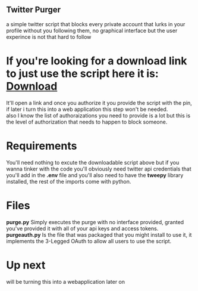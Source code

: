 ## Twitter Purger
a simple twitter script that blocks every private account that lurks in your profile without you following them, no graphical interface but the user experince is not that hard to follow  
# If you're looking for a download link to just use the script here it is: [Download](https://mohanedattef.github.io/Twitter-Purge/purge.exe)  
It'll open a link and once you authorize it you provide the script with the pin, if later i turn this into a web application this step won't be needed.  
also I know the list of authoraizations you need to provide is a lot but this is the level of authorization that needs to happen to block someone.  
# Requirements 
You'll need nothing to excute the downloadable script above but if you wanna tinker with the code you'll obviously need twitter api credentials that you'll add in the **.env** file and you'll also need to have the **tweepy** library installed, the rest of the imports come with python.

# Files
**purge.py** Simply executes the purge with no interface provided, granted you've provided it with all of your api keys and access tokens.  
**purgeauth.py** Is the file that was packaged that you might install to use it, it implements the  3-Legged OAuth to allow all users to use the script.   

# Up next
will be turning this into a webapplication later on
